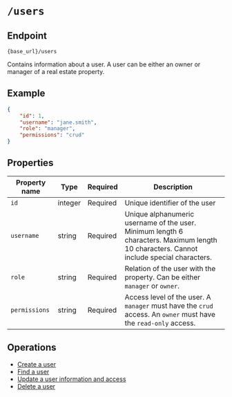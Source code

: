 # `/users`

## Endpoint

`{base_url}/users`

Contains information about a user. A user can be either an owner or manager of a real estate property.

## Example

```json
{
    "id": 1,
    "username": "jane.smith",
    "role": "manager",
    "permissions": "crud"
}
```

## Properties

| Property name | Type | Required | Description |
|-------|--------|---------|---------|
| `id` | integer |Required| Unique identifier of the user |
| `username` | string | Required | Unique alphanumeric username of the user. Minimum length 6 characters. Maximum length 10 characters. Cannot include special characters. |
| `role` | string | Required | Relation of the user with the property. Can be either `manager` or `owner`. |
| `permissions` | string | Required |Access level of the user. A `manager` must have the `crud` access. An `owner` must have the `read-only` access. |

## Operations

* [Create a user](/create-user.md)
* [Find a user](/get-user.md)
* [Update a user information and access](/update-user.md)
* [Delete a user](/delete-user.md)